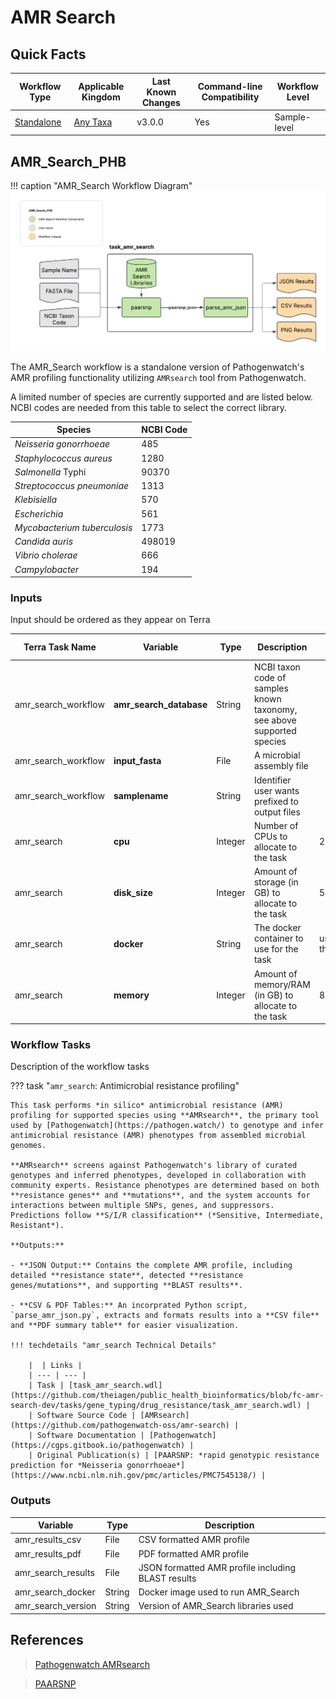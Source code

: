 # AMR Search

## Quick Facts

| **Workflow Type** | **Applicable Kingdom** | **Last Known Changes** | **Command-line Compatibility** | **Workflow Level** |
|---|---|---|---|---|
| [Standalone](../../workflows_overview/workflows_type.md/#standalone) | [Any Taxa](../../workflows_overview/workflows_kingdom.md/#any-taxa) | v3.0.0 | Yes | Sample-level |

## AMR_Search_PHB

!!! caption "AMR_Search Workflow Diagram"
    ![AMR_Search Workflow Diagram](../../assets/figures/AMR_Search.png)

The AMR_Search workflow is a standalone version of Pathogenwatch's AMR profiling functionality utilizing `AMRsearch` tool from Pathogenwatch.

A limited number of species are currently supported and are listed below. NCBI codes are needed from this table to select the correct library.

| Species                      | NCBI Code |
|------------------------------|-----------|
| _Neisseria gonorrhoeae_      | 485       |
| _Staphylococcus aureus_      | 1280      |
| _Salmonella_ Typhi           | 90370     |
| _Streptococcus pneumoniae_   | 1313      |
| _Klebisiella_                | 570       |
| _Escherichia_                | 561       |
| _Mycobacterium tuberculosis_ | 1773      |
| _Candida auris_              | 498019    |
| _Vibrio cholerae_            | 666       |
| _Campylobacter_              | 194       |

### Inputs

Input should be ordered as they appear on Terra

| **Terra Task Name** | **Variable** | **Type** | **Description** | **Default Value** | **Terra Status** |
|---|---|---|---|---|---|
| amr_search_workflow | **amr_search_database** | String | NCBI taxon code of samples known taxonomy, see above supported species || Required |
| amr_search_workflow | **input_fasta** | File | A microbial assembly file || Required |
| amr_search_workflow | **samplename** | String | Identifier user wants prefixed to output files || Required |
| amr_search | **cpu** | Integer | Number of CPUs to allocate to the task |2| Optional |
| amr_search | **disk_size** | Integer | Amount of storage (in GB) to allocate to the task |50| Optional |
| amr_search | **docker** | String | The docker container to use for the task |us-docker.pkg.dev/general-theiagen/theiagen/amrsearch:0.2.0| Optional |
| amr_search | **memory** | Integer | Amount of memory/RAM (in GB) to allocate to the task |8| Optional |

### Workflow Tasks

Description of the workflow tasks

??? task "`amr_search`: Antimicrobial resistance profiling"

    This task performs *in silico* antimicrobial resistance (AMR) profiling for supported species using **AMRsearch**, the primary tool used by [Pathogenwatch](https://pathogen.watch/) to genotype and infer antimicrobial resistance (AMR) phenotypes from assembled microbial genomes.

    **AMRsearch** screens against Pathogenwatch's library of curated genotypes and inferred phenotypes, developed in collaboration with community experts. Resistance phenotypes are determined based on both **resistance genes** and **mutations**, and the system accounts for interactions between multiple SNPs, genes, and suppressors. Predictions follow **S/I/R classification** (*Sensitive, Intermediate, Resistant*).

    **Outputs:**

    - **JSON Output:** Contains the complete AMR profile, including detailed **resistance state**, detected **resistance genes/mutations**, and supporting **BLAST results**.

    - **CSV & PDF Tables:** An incorprated Python script, `parse_amr_json.py`, extracts and formats results into a **CSV file** and **PDF summary table** for easier visualization.

    !!! techdetails "amr_search Technical Details"    

        |  | Links |
        | --- | --- |
        | Task | [task_amr_search.wdl](https://github.com/theiagen/public_health_bioinformatics/blob/fc-amr-search-dev/tasks/gene_typing/drug_resistance/task_amr_search.wdl) |
        | Software Source Code | [AMRsearch](https://github.com/pathogenwatch-oss/amr-search) |
        | Software Documentation | [Pathogenwatch](https://cgps.gitbook.io/pathogenwatch) |
        | Original Publication(s) | [PAARSNP: *rapid genotypic resistance prediction for *Neisseria gonorrhoeae*](https://www.ncbi.nlm.nih.gov/pmc/articles/PMC7545138/) |

### Outputs

| **Variable** | **Type** | **Description** |
|---|---|---|
| amr_results_csv | File | CSV formatted AMR profile |
| amr_results_pdf | File | PDF formatted AMR profile |
| amr_search_results | File | JSON formatted AMR profile including BLAST results |
| amr_search_docker | String | Docker image used to run AMR_Search |
| amr_search_version | String | Version of AMR_Search libraries used |

## References

> [Pathogenwatch AMRsearch](https://github.com/pathogenwatch-oss/amr-search)
<!-- -->
> [PAARSNP](https://www.ncbi.nlm.nih.gov/pmc/articles/PMC7545138/)